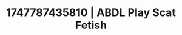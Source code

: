 ---
categories:
- Lip gloss fantasy
- 3D animation
- Flirty smirk
- Public flashing
- Hands behind back
image: /assets/images/1747787435810.jpg
layout: post
seo:
  description: Featured content with artistic Scat Fetish, ABDL Play. HD images available.
  keywords: Scat Fetish, ABDL Play
  og_image: /assets/images/1747787435810.jpg
  schema_type: VisualArtwork
tags:
- ABDL Play
- '#1747787435810'
- Scat Fetish
title: 1747787435810 | ABDL Play Scat Fetish
---